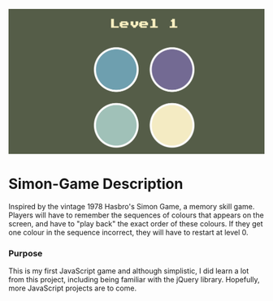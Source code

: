 ![Game Overview](markdown.png)

# Simon-Game Description
Inspired by the vintage 1978 Hasbro's Simon Game, a memory skill game. Players will have to remember the sequences of colours that appears on the screen, and have to "play back" the exact order of these colours. If they get one colour in the sequence incorrect, they will have to restart at level 0.

### Purpose
This is my first JavaScript game and although simplistic, I did learn a lot from this project, including being familiar with the jQuery library. Hopefully, more JavaScript projects are to come.
